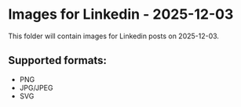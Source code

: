 # Images for Linkedin - 2025-12-03

This folder will contain images for Linkedin posts on 2025-12-03.

## Supported formats:
- PNG
- JPG/JPEG
- SVG

